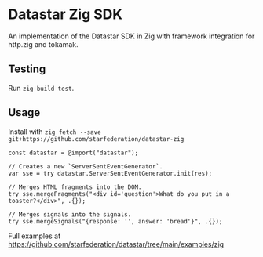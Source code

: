 # Datastar Zig SDK

An implementation of the Datastar SDK in Zig with framework integration for http.zig and tokamak.

## Testing

Run `zig build test`.

## Usage

Install with `zig fetch --save git+https://github.com/starfederation/datastar-zig`

```zig
const datastar = @import("datastar");

// Creates a new `ServerSentEventGenerator`.
var sse = try datastar.ServerSentEventGenerator.init(res);

// Merges HTML fragments into the DOM.
try sse.mergeFragments("<div id='question'>What do you put in a toaster?</div>", .{});

// Merges signals into the signals.
try sse.mergeSignals("{response: '', answer: 'bread'}", .{});
```

Full examples at https://github.com/starfederation/datastar/tree/main/examples/zig

